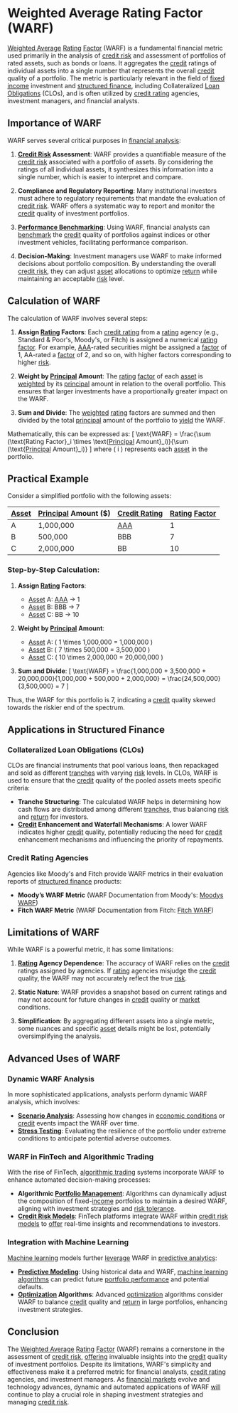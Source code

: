 # Weighted Average Rating Factor (WARF)

[Weighted Average](../w/weighted_average.md) [Rating](../r/rating.md) [Factor](../f/factor.md) (WARF) is a fundamental financial metric used primarily in the analysis of [credit risk](../c/credit_risk.md) and assessment of portfolios of rated assets, such as bonds or loans. It aggregates the [credit](../c/credit.md) ratings of individual assets into a single number that represents the overall [credit](../c/credit.md) quality of a portfolio. The metric is particularly relevant in the field of [fixed income](../f/fixed_income.md) investment and [structured finance](../s/structured_finance.md), including Collateralized [Loan](../l/loan.md) [Obligations](../o/obligation.md) (CLOs), and is often utilized by [credit rating](../c/credit_rating.md) agencies, investment managers, and financial analysts.

## Importance of WARF

WARF serves several critical purposes in [financial analysis](../f/financial_analysis.md):

1. **[Credit Risk](../c/credit_risk.md) Assessment**: WARF provides a quantifiable measure of the [credit risk](../c/credit_risk.md) associated with a portfolio of assets. By considering the ratings of all individual assets, it synthesizes this information into a single number, which is easier to interpret and compare.
  
2. **Compliance and Regulatory Reporting**: Many institutional investors must adhere to regulatory requirements that mandate the evaluation of [credit risk](../c/credit_risk.md). WARF offers a systematic way to report and monitor the [credit](../c/credit.md) quality of investment portfolios.

3. **[Performance Benchmarking](../p/performance_benchmarking.md)**: Using WARF, financial analysts can [benchmark](../b/benchmark.md) the [credit](../c/credit.md) quality of portfolios against indices or other investment vehicles, facilitating performance comparison.

4. **Decision-Making**: Investment managers use WARF to make informed decisions about portfolio composition. By understanding the overall [credit risk](../c/credit_risk.md), they can adjust [asset](../a/asset.md) allocations to optimize [return](../r/return.md) while maintaining an acceptable [risk](../r/risk.md) level.

## Calculation of WARF

The calculation of WARF involves several steps:

1. **Assign [Rating](../r/rating.md) Factors**: Each [credit rating](../c/credit_rating.md) from a [rating](../r/rating.md) agency (e.g., Standard & Poor's, Moody's, or Fitch) is assigned a numerical [rating](../r/rating.md) [factor](../f/factor.md). For example, [AAA](../a/aaa.md)-rated securities might be assigned a [factor](../f/factor.md) of 1, AA-rated a [factor](../f/factor.md) of 2, and so on, with higher factors corresponding to higher [risk](../r/risk.md).

2. **Weight by [Principal](../p/principal.md) Amount**: The [rating](../r/rating.md) [factor](../f/factor.md) of each [asset](../a/asset.md) is [weighted](../w/weighted.md) by its [principal](../p/principal.md) amount in relation to the overall portfolio. This ensures that larger investments have a proportionally greater impact on the WARF.

3. **Sum and Divide**: The [weighted](../w/weighted.md) [rating](../r/rating.md) factors are summed and then divided by the total [principal](../p/principal.md) amount of the portfolio to [yield](../y/yield.md) the WARF.

Mathematically, this can be expressed as:
\[ \text{WARF} = \frac{\sum (\text{Rating Factor}_i \times \text{[Principal](../p/principal.md) Amount}_i)}{\sum (\text{[Principal](../p/principal.md) Amount}_i)} \]
where \( i \) represents each [asset](../a/asset.md) in the portfolio.

## Practical Example

Consider a simplified portfolio with the following assets:

| [Asset](../a/asset.md) | [Principal](../p/principal.md) Amount ($) | [Credit Rating](../c/credit_rating.md) | [Rating](../r/rating.md) [Factor](../f/factor.md) |
|-------|---------------------|---------------|---------------|
| A     | 1,000,000           | [AAA](../a/aaa.md)           | 1             |
| B     | 500,000             | BBB           | 7             |
| C     | 2,000,000           | BB            | 10            |

### Step-by-Step Calculation:

1. **Assign [Rating](../r/rating.md) Factors**:
   - [Asset](../a/asset.md) A: [AAA](../a/aaa.md) -> 1
   - [Asset](../a/asset.md) B: BBB -> 7
   - [Asset](../a/asset.md) C: BB -> 10

2. **Weight by [Principal](../p/principal.md) Amount**:
   - [Asset](../a/asset.md) A: \( 1 \times 1,000,000 = 1,000,000 \)
   - [Asset](../a/asset.md) B: \( 7 \times 500,000 = 3,500,000 \)
   - [Asset](../a/asset.md) C: \( 10 \times 2,000,000 = 20,000,000 \)

3. **Sum and Divide**:
   \[ \text{WARF} = \frac{1,000,000 + 3,500,000 + 20,000,000}{1,000,000 + 500,000 + 2,000,000} = \frac{24,500,000}{3,500,000} = 7 \]

Thus, the WARF for this portfolio is 7, indicating a [credit](../c/credit.md) quality skewed towards the riskier end of the spectrum.

## Applications in Structured Finance

### Collateralized Loan Obligations (CLOs)

CLOs are financial instruments that pool various loans, then repackaged and sold as different [tranches](../t/tranches.md) with varying [risk](../r/risk.md) levels. In CLOs, WARF is used to ensure that the [credit](../c/credit.md) quality of the pooled assets meets specific criteria:

- **Tranche Structuring**: The calculated WARF helps in determining how cash flows are distributed among different [tranches](../t/tranches.md), thus balancing [risk](../r/risk.md) and [return](../r/return.md) for investors.
- **[Credit](../c/credit.md) Enhancement and Waterfall Mechanisms**: A lower WARF indicates higher [credit](../c/credit.md) quality, potentially reducing the need for [credit](../c/credit.md) enhancement mechanisms and influencing the priority of repayments.

### Credit Rating Agencies

Agencies like Moody's and Fitch provide WARF metrics in their evaluation reports of [structured finance](../s/structured_finance.md) products:
- **Moody’s WARF Metric** (WARF Documentation from Moody's: [Moodys WARF](https://www.moodys.com/researchdocumentcontentpage.aspx?docid=PBC_79442))
- **Fitch WARF Metric** (WARF Documentation from Fitch: [Fitch WARF](https://www.fitchratings.com/))

## Limitations of WARF

While WARF is a powerful metric, it has some limitations:

1. **[Rating](../r/rating.md) Agency Dependence**: The accuracy of WARF relies on the [credit](../c/credit.md) ratings assigned by agencies. If [rating](../r/rating.md) agencies misjudge the [credit](../c/credit.md) quality, the WARF may not accurately reflect the true [risk](../r/risk.md).

2. **Static Nature**: WARF provides a snapshot based on current ratings and may not account for future changes in [credit](../c/credit.md) quality or [market](../m/market.md) conditions.

3. **Simplification**: By aggregating different assets into a single metric, some nuances and specific [asset](../a/asset.md) details might be lost, potentially oversimplifying the analysis.

## Advanced Uses of WARF

### Dynamic WARF Analysis

In more sophisticated applications, analysts perform dynamic WARF analysis, which involves:

- **[Scenario Analysis](../s/scenario_analysis.md)**: Assessing how changes in [economic conditions](../e/economic_conditions.md) or [credit](../c/credit.md) events impact the WARF over time.
- **[Stress Testing](../s/stress_testing.md)**: Evaluating the resilience of the portfolio under extreme conditions to anticipate potential adverse outcomes.

### WARF in FinTech and Algorithmic Trading

With the rise of FinTech, [algorithmic trading](../a/accountability.md) systems incorporate WARF to enhance automated decision-making processes:
- **Algorithmic [Portfolio Management](../p/par.md)**: Algorithms can dynamically adjust the composition of fixed-[income](../i/income.md) portfolios to maintain a desired WARF, aligning with investment strategies and [risk tolerance](../r/risk_tolerance.md).
- **[Credit Risk Models](../c/credit_risk_models.md)**: FinTech platforms integrate WARF within [credit risk models](../c/credit_risk_models.md) to [offer](../o/offer.md) real-time insights and recommendations to investors.

### Integration with Machine Learning

[Machine learning](../m/machine_learning.md) models further [leverage](../l/leverage.md) WARF in [predictive analytics](../p/predictive_analytics.md):
- **[Predictive Modeling](../p/predictive_modeling.md)**: Using historical data and WARF, [machine learning algorithms](../m/machine_learning_algorithms_in_trading.md) can predict future [portfolio performance](../p/portfolio_performance.md) and potential defaults.
- **[Optimization](../o/optimization.md) Algorithms**: Advanced [optimization](../o/optimization.md) algorithms consider WARF to balance [credit](../c/credit.md) quality and [return](../r/return.md) in large portfolios, enhancing investment strategies.

## Conclusion

The [Weighted Average](../w/weighted_average.md) [Rating](../r/rating.md) [Factor](../f/factor.md) (WARF) remains a cornerstone in the assessment of [credit risk](../c/credit_risk.md), [offering](../o/offering.md) invaluable insights into the [credit](../c/credit.md) quality of investment portfolios. Despite its limitations, WARF's simplicity and effectiveness make it a preferred metric for financial analysts, [credit rating](../c/credit_rating.md) agencies, and investment managers. As [financial markets](../f/financial_market.md) evolve and technology advances, dynamic and automated applications of WARF [will](../w/will.md) continue to play a crucial role in shaping investment strategies and managing [credit risk](../c/credit_risk.md).